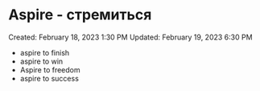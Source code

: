 # Aspire - стремиться

Created: February 18, 2023 1:30 PM
Updated: February 19, 2023 6:30 PM

- aspire to finish
- aspire to win
- Aspire to freedom
- aspire to success